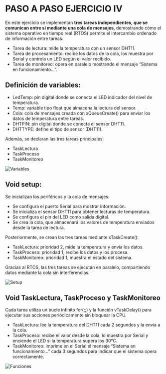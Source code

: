 # PASO A PASO EJERCICIO IV

En este ejercicio se implementan **tres tareas independientes, que se comunican entre sí mediante una cola de mensajes**, demostrando cómo el sistema operativo en tiempo real (RTOS) permite el intercambio ordenado de información entre tareas.

- Tarea de lectura: mide la temperatura con un sensor DHT11.
- Tarea de procesamiento: recibe los datos de la cola, los muestra por Serial y controla un LED según el valor recibido.
- Tarea de monitoreo: opera en paralelo mostrando el mensaje “Sistema en funcionamiento...”.

## Definición de variables: 

- LedTemp: pin digital donde se conecta el LED indicador del nivel de temperatura.
- Temp: variable tipo float que almacena la lectura del sensor.
- Cola: cola de mensajes creada con xQueueCreate() para enviar los datos de temperatura entre tareas.
- DHTPIN: pin digital donde se conecta el sensor DHT11.
- DHTTYPE: define el tipo de sensor (DHT11).

Además, se declaran las tres tareas principales:

- TaskLectura
- TaskProceso
- TaskMonitoreo

![Variables](https://github.com/johanerre/RetosMicro/blob/main/EJERCICIOS%204/PUNTO%204/IMÁGENES/Captura%20de%20pantalla%202025-09-29%20194312.png) 

## Void setup: 

Se inicializan los periféricos y la cola de mensajes:

- Se configura el puerto Serial para mostrar información.
- Se inicializa el sensor DHT11 para obtener lecturas de temperatura.
- Se configura el pin del LED como salida digital.
- Se crea la cola, que almacenará los valores de temperatura enviados desde la tarea de lectura.

Posteriormente, se crean las tres tareas mediante xTaskCreate():

- TaskLectura: prioridad 2, mide la temperatura y envía los datos.
- TaskProceso: prioridad 1, recibe los datos y los procesa.
- TaskMonitoreo: prioridad 1, muestra el estado del sistema.

Gracias al RTOS, las tres tareas se ejecutan en paralelo, compartiendo datos mediante la cola sin interferencias.

![Setup](https://github.com/johanerre/RetosMicro/blob/main/EJERCICIOS%204/PUNTO%204/IMÁGENES/Captura%20de%20pantalla%202025-09-29%20194319.png)

## Void TaskLectura, TaskProceso y TaskMonitoreo

Cada tarea utiliza un bucle infinito for(;;) y la función vTaskDelay() para ejecutar sus acciones periódicamente sin bloquear la CPU.

- TaskLectura: lee la temperatura del DHT11 cada 2 segundos y la envía a la cola.
- TaskProceso: recibe el valor desde la cola, lo muestra por Serial y enciende el LED si la temperatura supera los 30°C.
- TaskMonitoreo: imprime en el Serial el mensaje “Sistema en funcionamiento...” cada 3 segundos para indicar que el sistema opera correctamente.

![Funciones](https://github.com/johanerre/RetosMicro/blob/main/EJERCICIOS%204/PUNTO%204/IMÁGENES/Captura%20de%20pantalla%202025-09-29%20194330.png) 
